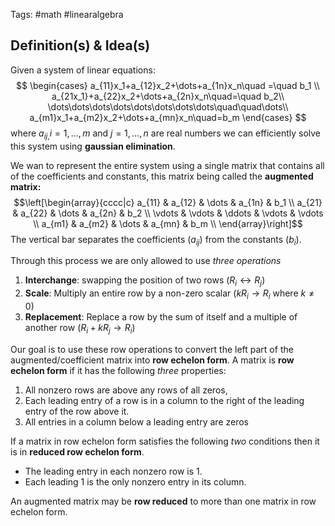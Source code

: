 Tags: #math #linearalgebra 
## Definition(s) & Idea(s)
Given a system of linear equations:$$ 
\begin{cases}
a_{11}x_1+a_{12}x_2+\dots+a_{1n}x_n\quad =\quad b_1 \\
a_{21x_1}+a_{22}x_2+\dots+a_{2n}x_n\quad=\quad b_2\\
\dots\dots\dots\dots\dots\dots\dots\dots\quad\quad\dots\\
a_{m1}x_1+a_{m2}x_2+\dots+a_{mn}x_n\quad=b_m
\end{cases}
$$
where $a_{ij,} i=1,\dots,m$ and $j=1,\dots,n$ are real numbers we can efficiently solve this system using **gaussian elimination**.

We wan to represent the entire system using a single matrix that contains all of the coefficients and constants, this matrix being called the **augmented matrix:**$$\left[\begin{array}{cccc|c}
a_{11} & a_{12} & \dots & a_{1n} & b_1 \\
a_{21} & a_{22} & \dots & a_{2n} & b_2 \\
\vdots & \vdots & \ddots & \vdots & \vdots \\
a_{m1} & a_{m2} & \dots & a_{mn} & b_m \\
\end{array}\right]$$
The vertical bar separates the coefficients ($a_{ij}$) from the constants ($b_i$).

Through this process we are only allowed to use *three operations*
1. **Interchange**: swapping the position of two rows ($R_i \leftrightarrow R_j$)
2. **Scale**: Multiply an entire row by a non-zero scalar ($kR_i \rightarrow R_i$ where $k \ne 0$)
3. **Replacement**: Replace a row by the sum of itself and a multiple of another row ($R_i + kR_j \rightarrow R_i$)

Our goal is to use these row operations to convert the left part of the augmented/coefficient matrix into **row echelon form**. A matrix is **row echelon form** if it has the following *three* properties:
1. All nonzero rows are above any rows of all zeros,
2. Each leading entry of a row is in a column to the right of the leading entry of the row above it.
3. All entries in a column below a leading entry are zeros

If a matrix in row echelon form satisfies the following *two* conditions then it is in **reduced row echelon form**.
- The leading entry in each nonzero row is 1.
- Each leading 1 is the only nonzero entry in its column.

An augmented matrix may be **row reduced** to more than one matrix in row echelon form.
